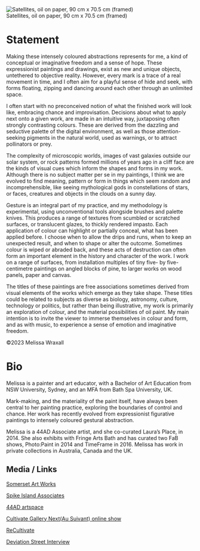 <div class="container-fluid" class="header-img">
     <div class="text-center row">
          <div >
               <img class="asyncImage nomargin" src="img/Satellites_sm.jpg" alt="Satellites, oil on paper, 90 cm x 70.5 cm (framed)"/>
          </div>
          <div class="caption text-center">Satellites, oil on paper, 90 cm x 70.5 cm (framed)
          </div>
     </div>
</div>

# Statement

Making these intensely coloured abstractions represents for me, a kind of conceptual or imaginative freedom and a sense of hope. These expressionist paintings and drawings, exist as new and unique objects, untethered to objective reality. However, every mark is a trace of a real movement in time, and I often aim for a playful sense of hide and seek, with forms floating, zipping and dancing around each other through an unlimited space.

I often start with no preconceived notion of what the finished work will look like, embracing chance and improvisation. Decisions about what to apply next onto a given work, are made in an intuitive way, juxtaposing often strongly contrasting colours. These are derived from the dazzling and seductive palette of the digital environment, as well as those attention-seeking pigments in the natural world, used as warnings, or to attract pollinators or prey.

The complexity of microscopic worlds, images of vast galaxies outside our solar system, or rock patterns formed millions of years ago in a cliff face are the kinds of visual cues which inform the shapes and forms in my work. Although there is no subject matter per se in my paintings, I think we are evolved to find meaning, pattern or form in things which seem random and incomprehensible, like seeing mythological gods in constellations of stars, or faces, creatures and objects in the clouds on a sunny day.

Gesture is an integral part of my practice, and my methodology is experimental, using unconventional tools alongside brushes and palette knives. This produces a range of textures from scumbled or scratched surfaces, or translucent glazes, to thickly rendered impasto. Each application of colour can highlight or partially conceal, what has been applied before. I choose when to allow the drips and runs, when to keep an unexpected result, and when to shape or alter the outcome. Sometimes colour is wiped or abraded back, and these acts of destruction can often form an important element in the history and character of the work. I work on a range of surfaces, from installation multiples of tiny five- by five-centimetre paintings on angled blocks of pine, to larger works on wood panels, paper and canvas.

The titles of these paintings are free associations sometimes derived from visual elements of the works which emerge as they take shape. These titles could be related to subjects as diverse as biology, astronomy, culture, technology or politics, but rather than being illustrative, my work is primarily an exploration of colour, and the material possibilities of oil paint. My main intention is to invite the viewer to immerse themselves in colour and form, and as with music, to experience a sense of emotion and imaginative freedom. 

©2023 Melissa Wraxall 

# Bio

Melissa is a painter and art educator, with a Bachelor of Art Education from NSW University, Sydney, and an MFA from Bath Spa University, UK.  

Mark-making, and the materiality of the paint itself, have always been central to her painting practice, exploring the boundaries of control and chance. Her work has recently evolved from expressionist figurative paintings to intensely coloured gestural abstraction. 

Melissa is a 44AD Associate artist, and she co-curated Laura’s Place, in 2014. She also exhibits with Fringe Arts Bath and has curated two FaB shows, Photo:Paint in 2014 and TimeFrame in 2016. Melissa has work in private collections in Australia, Canada and the UK.

## Media / Links

<div class="text-center">



[Somerset Art Works](https://somersetartworks.org.uk/artists/melissa-temple-smith/)

[Spike Island Associates](https://www.spikeisland.org.uk/our-community/spike-island-associates/)

[44AD artspace](http://www.44ad.net/associate-artists.html)

[Cultivate Gallery Next(Au Suivant) online show](https://organthing.com/2021/04/20/cultivate-presents-next-au-suivant-an-on-line-art-exhibition/)

[ReCultivate](https://organthing.com/2021/01/05/cultivate-presents-recultivate-an-on-line-art-exhibition/)

[Deviation Street Interview](https://deviationstreetmagazine.com/into-abstraction-kate-burbridge-interview-with-melissa-wraxall/)

</div>

